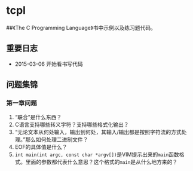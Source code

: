 # tcpl
##《The C Programming Language》书中示例以及练习题代码。

## 重要日志

* 2015-03-06 开始看书写代码

## 问题集锦

### 第一章问题

1. “联合”是什么东西？
2. C语言支持哪些转义字符？支持哪些格式化输出？
3. “无论文本从何处输入，输出到何处，其输入/输出都是按照字符流的方式处理。”那么如何处理二进制文件？
4. EOF的具体值是什么？
5. `int main(int argc, const char *argv[])`是VIM提示出来的`main`函数格式。里面的参数都代表什么意思？这个格式的`main`是从什么地方来的？
